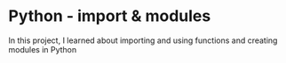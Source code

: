 # Python - import & modules

In this project, I learned about importing and using functions and creating
modules in Python

